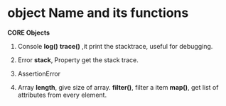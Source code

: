 # object Name and its functions

 **CORE Objects**
 
 1. Console
            __log()__
            __trace()__     ,it print the stacktrace, useful for debugging.
    
 1. Error
            __stack__,  Property get the stack trace.
 
 1. AssertionError
 1. Array 
            __length__, give size of array.
            __filter()__, filter a item
            __map()__, get list of attributes from every element.